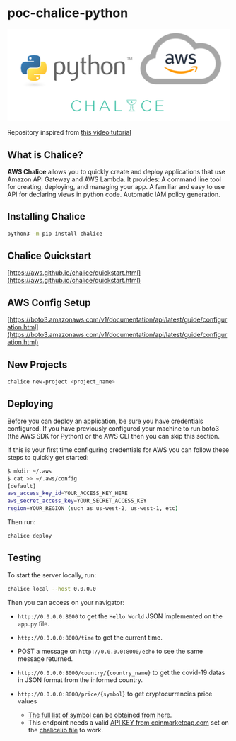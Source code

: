 # poc-chalice-python

![title](/docs/chalice-python.png)

Repository inspired from [this video tutorial](https://www.youtube.com/watch?v=r60-90Stb2o&ab_channel=DevOpsJourney)

## What is Chalice?

**AWS Chalice** allows you to quickly create and deploy applications that use Amazon API Gateway and AWS Lambda. It provides: A command line tool for creating, deploying, and managing your app. A familiar and easy to use API for declaring views in python code. Automatic IAM policy generation.

## Installing Chalice

```bash
python3 -m pip install chalice
```

## Chalice Quickstart

[https://aws.github.io/chalice/quickstart.html](https://aws.github.io/chalice/quickstart.html)

## AWS Config Setup

[https://boto3.amazonaws.com/v1/documentation/api/latest/guide/configuration.html](https://boto3.amazonaws.com/v1/documentation/api/latest/guide/configuration.html)

## New Projects

```bash
chalice new-project <project_name>
```

## Deploying

Before you can deploy an application, be sure you have credentials configured. If you have previously configured your machine to run boto3 (the AWS SDK for Python) or the AWS CLI then you can skip this section.

If this is your first time configuring credentials for AWS you can follow these steps to quickly get started:

```bash
$ mkdir ~/.aws
$ cat >> ~/.aws/config
[default]
aws_access_key_id=YOUR_ACCESS_KEY_HERE
aws_secret_access_key=YOUR_SECRET_ACCESS_KEY
region=YOUR_REGION (such as us-west-2, us-west-1, etc)
```

Then run:

```bash
chalice deploy
```

## Testing

To start the server locally, run:

```bash
chalice local --host 0.0.0.0
```

Then you can access on your navigator:

- `http://0.0.0.0:8000` to get the `Hello World` JSON implemented on the `app.py` file.

- `http://0.0.0.0:8000/time` to get the current time.

- POST a message on `http://0.0.0.0:8000/echo` to see the same message returned.

- `http://0.0.0.0:8000/country/{country_name}` to get the covid-19 datas in JSON format from the informed country.

- `http://0.0.0.0:8000/price/{symbol}` to get cryptocurrencies price values 
  - [The full list of symbol can be obtained from here](https://coinmarketcap.com/api/documentation/v1/#section/Standards-and-Conventions).
  - This endpoint needs a valid [API KEY from coinmarketcap.com](https://coinmarketcap.com/api/documentation/v1/#section/Introduction) set on the [chalicelib file](https://github.com/GuillaumeFalourd/poc-chalice-python/blob/main/chalicelib/__init__.py) to work.
